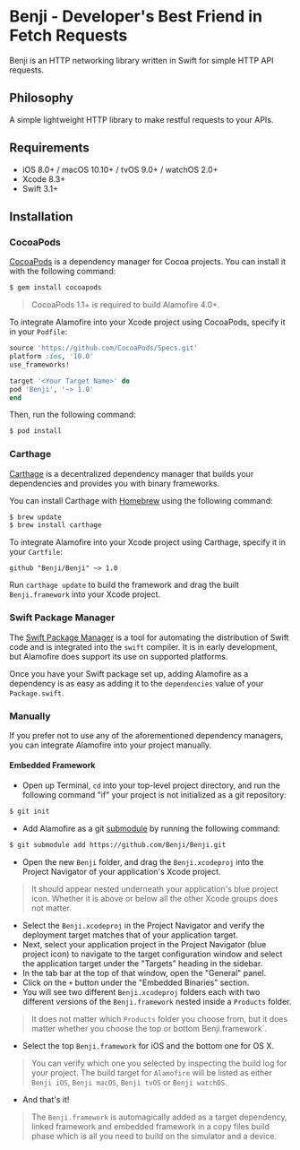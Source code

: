 # Benji - Developer's Best Friend in Fetch Requests

Benji is an HTTP networking library written in Swift for simple HTTP API requests.


## Philosophy

A simple lightweight HTTP library to make restful requests to your APIs.

## Requirements

- iOS 8.0+ / macOS 10.10+ / tvOS 9.0+ / watchOS 2.0+
- Xcode 8.3+
- Swift 3.1+

## Installation

### CocoaPods

[CocoaPods](https://cocoapods.org) is a dependency manager for Cocoa projects. You can install it with the following command:

```bash
$ gem install cocoapods
```

> CocoaPods 1.1+ is required to build Alamofire 4.0+.

To integrate Alamofire into your Xcode project using CocoaPods, specify it in your `Podfile`:

```ruby
source 'https://github.com/CocoaPods/Specs.git'
platform :ios, '10.0'
use_frameworks!

target '<Your Target Name>' do
pod 'Benji', '~> 1.0'
end
```

Then, run the following command:

```bash
$ pod install
```

### Carthage

[Carthage](https://github.com/Carthage/Carthage) is a decentralized dependency manager that builds your dependencies and provides you with binary frameworks.

You can install Carthage with [Homebrew](https://brew.sh/) using the following command:

```bash
$ brew update
$ brew install carthage
```

To integrate Alamofire into your Xcode project using Carthage, specify it in your `Cartfile`:

```ogdl
github "Benji/Benji" ~> 1.0
```

Run `carthage update` to build the framework and drag the built `Benji.framework` into your Xcode project.

### Swift Package Manager

The [Swift Package Manager](https://swift.org/package-manager/) is a tool for automating the distribution of Swift code and is integrated into the `swift` compiler. It is in early development, but Alamofire does support its use on supported platforms. 

Once you have your Swift package set up, adding Alamofire as a dependency is as easy as adding it to the `dependencies` value of your `Package.swift`.

### Manually

If you prefer not to use any of the aforementioned dependency managers, you can integrate Alamofire into your project manually.

#### Embedded Framework

- Open up Terminal, `cd` into your top-level project directory, and run the following command "if" your project is not initialized as a git repository:

```bash
$ git init
```

- Add Alamofire as a git [submodule](https://git-scm.com/docs/git-submodule) by running the following command:

```bash
$ git submodule add https://github.com/Benji/Benji.git
```

- Open the new `Benji` folder, and drag the `Benji.xcodeproj` into the Project Navigator of your application's Xcode project.

> It should appear nested underneath your application's blue project icon. Whether it is above or below all the other Xcode groups does not matter.

- Select the `Benji.xcodeproj` in the Project Navigator and verify the deployment target matches that of your application target.
- Next, select your application project in the Project Navigator (blue project icon) to navigate to the target configuration window and select the application target under the "Targets" heading in the sidebar.
- In the tab bar at the top of that window, open the "General" panel.
- Click on the `+` button under the "Embedded Binaries" section.
- You will see two different `Benji.xcodeproj` folders each with two different versions of the `Benji.framework` nested inside a `Products` folder.

> It does not matter which `Products` folder you choose from, but it does matter whether you choose the top or bottom Benji.framework`.

- Select the top `Benji.framework` for iOS and the bottom one for OS X.

> You can verify which one you selected by inspecting the build log for your project. The build target for `Alamofire` will be listed as either `Benji iOS`, `Benji macOS`, `Benji tvOS` or `Benji watchOS`.

- And that's it!

> The `Benji.framework` is automagically added as a target dependency, linked framework and embedded framework in a copy files build phase which is all you need to build on the simulator and a device.
